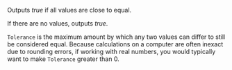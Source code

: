 Outputs *true* if all values are close to equal.

If there are no values, outputs *true*.

`Tolerance` is the maximum amount by which any two values can differ to still be considered equal. Because calculations on a computer are often inexact due to rounding errors, if working with real numbers, you would typically want to make `Tolerance` greater than 0.
